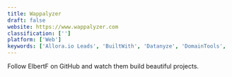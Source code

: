```yaml
---
title: Wappalyzer
draft: false 
website: https://www.wappalyzer.com
classification: ['']
platform: ['Web']
keywords: ['Allora.io Leads', 'BuiltWith', 'Datanyze', 'DomainTools', 'Domaintally', 'Elucify', 'Founderkit', 'KiteDesk', 'NerdyData', 'Oceanos', 'PublicWWW', 'SalesOptimize', 'Similar Tech', 'Waves Insights', 'Webspotter', 'What CMS', 'WhatRuns', 'edocr', 'findmassleads']
---
```

Follow ElbertF on GitHub and watch them build beautiful projects.